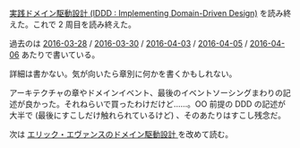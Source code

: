[実践ドメイン駆動設計 (IDDD : Implementing Domain-Driven Design)](http://www.amazon.co.jp/dp/B00UX9VJGW/) を読み終えた。これで 2 周目を読み終えた。

過去のは [2016-03-28][] / [2016-03-30][] / [2016-04-03][] / [2016-04-05][] / [2016-04-06][] あたりで書いている。

詳細は書かない。気が向いたら章別に何かを書くかもしれない。

アーキテクチャの章やドメインイベント、最後のイベントソーシングまわりの記述が良かった。それねらいで買ったわけだけど……。OO 前提の DDD の記述が大半で (最後にすこしだけ触れられているけど) 、そのあたりはすこし残念だ。

次は [エリック・エヴァンスのドメイン駆動設計 ](http://www.amazon.co.jp/dp/B00GRKD6XU/) を改めて読む。

[2016-03-28]: https://blog.bouzuya.net/2016/03/28/
[2016-03-30]: https://blog.bouzuya.net/2016/03/30/
[2016-04-03]: https://blog.bouzuya.net/2016/04/03/
[2016-04-05]: https://blog.bouzuya.net/2016/04/05/
[2016-04-06]: https://blog.bouzuya.net/2016/04/06/
